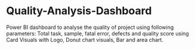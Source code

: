 # Quality-Analysis-Dashboard
Power BI dashboard to analyse the quality of project using following parameters: Total task, sample, fatal error, defects and quality score using Card Visuals with Logo, Donut chart visuals, Bar and area chart.
